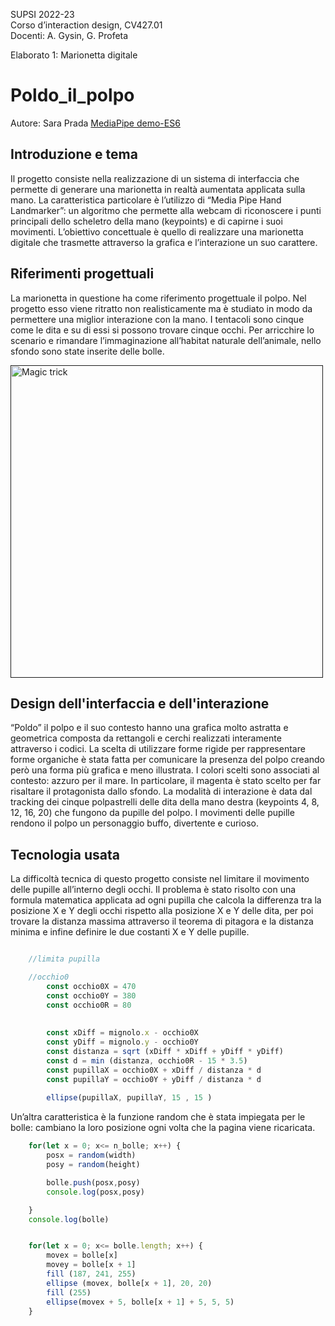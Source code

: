 SUPSI 2022-23  
Corso d’interaction design, CV427.01  
Docenti: A. Gysin, G. Profeta  

Elaborato 1: Marionetta digitale 

# Poldo_il_polpo
Autore: Sara Prada
[MediaPipe demo-ES6](https://saraprada.github.io/Poldo_il_polpo/)

## Introduzione e tema
Il progetto consiste nella realizzazione di un sistema di interfaccia che permette di generare una marionetta in realtà aumentata applicata sulla mano. La caratteristica particolare è l’utilizzo di “Media Pipe Hand Landmarker”: un algoritmo che permette alla webcam di riconoscere i punti principali dello scheletro della mano (keypoints) e di capirne i suoi movimenti. L’obiettivo concettuale è quello di realizzare una marionetta digitale che trasmette attraverso la grafica e l’interazione un suo carattere.

## Riferimenti progettuali
La marionetta in questione ha come riferimento progettuale il polpo. Nel progetto esso viene ritratto non realisticamente ma è studiato in modo da permettere una miglior interazione con la mano. I tentacoli sono cinque come le dita e su di essi si possono trovare cinque occhi. Per arricchire lo scenario e rimandare l’immaginazione all’habitat naturale dell’animale, nello sfondo sono state inserite delle bolle.

[<img src="doc/cards.gif" width="500" alt="Magic trick">]()

## Design dell'interfaccia e dell'interazione
“Poldo” il polpo e il suo contesto hanno una grafica molto astratta e geometrica composta da rettangoli e cerchi realizzati interamente attraverso i codici. La scelta di utilizzare forme rigide per rappresentare forme organiche è stata fatta per comunicare la presenza
del polpo creando però una forma più grafica e meno illustrata. I colori scelti sono associati al contesto: azzuro per il mare. In particolare, il magenta è stato scelto per far risaltare il protagonista dallo sfondo. La modalità di interazione è data dal tracking dei cinque
polpastrelli delle dita della mano destra (keypoints 4, 8, 12, 16, 20) che fungono da pupille del polpo. I movimenti delle pupille rendono il polpo un personaggio buffo, divertente e curioso.

## Tecnologia usata
La difficoltà tecnica di questo progetto consiste nel limitare il movimento delle pupille all’interno degli occhi. Il problema è stato risolto con una formula matematica applicata ad ogni pupilla che calcola la differenza tra la posizione X e Y degli occhi rispetto alla posizione X e Y delle dita, per poi trovare la distanza massima attraverso il teorema di pitagora e la distanza minima e infine definire le due costanti X e Y delle pupille.

```JavaScript

	//limita pupilla

	//occhio0
		const occhio0X = 470
		const occhio0Y = 380
		const occhio0R = 80
				
				
		const xDiff = mignolo.x - occhio0X
		const yDiff = mignolo.y - occhio0Y	
		const distanza = sqrt (xDiff * xDiff + yDiff * yDiff)
		const d = min (distanza, occhio0R - 15 * 3.5)
		const pupillaX = occhio0X + xDiff / distanza * d
		const pupillaY = occhio0Y + yDiff / distanza * d
				
		ellipse(pupillaX, pupillaY, 15 , 15 )

```
Un’altra caratteristica è la funzione
random che è stata impiegata per le bolle: cambiano la loro posizione ogni volta che la pagina viene ricaricata.

```JavaScript
    for(let x = 0; x<= n_bolle; x++) {
		posx = random(width)
		posy = random(height)

		bolle.push(posx,posy)
		console.log(posx,posy)

	}
	console.log(bolle)


	for(let x = 0; x<= bolle.length; x++) {
		movex = bolle[x] 
		movey = bolle[x + 1] 
		fill (187, 241, 255)
		ellipse (movex, bolle[x + 1], 20, 20)
		fill (255)
		ellipse(movex + 5, bolle[x + 1] + 5, 5, 5)
	}
```